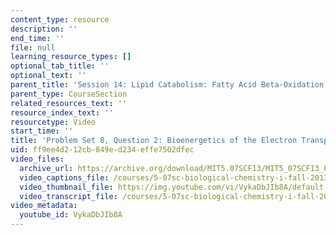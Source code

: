 ```yaml
---
content_type: resource
description: ''
end_time: ''
file: null
learning_resource_types: []
optional_tab_title: ''
optional_text: ''
parent_title: 'Session 14: Lipid Catabolism: Fatty Acid Beta-Oxidation'
parent_type: CourseSection
related_resources_text: ''
resource_index_text: ''
resourcetype: Video
start_time: ''
title: 'Problem Set 8, Question 2: Bioenergetics of the Electron Transport Chain'
uid: ff9ee4d2-12cb-849e-d234-effe7502dfec
video_files:
  archive_url: https://archive.org/download/MIT5.07SCF13/MIT5_07SCF13_Pset8_Q2_300k.mp4
  video_captions_file: /courses/5-07sc-biological-chemistry-i-fall-2013/62e0644eaf7f5229b64299edf03193bc_VykaDbJIb8A.vtt
  video_thumbnail_file: https://img.youtube.com/vi/VykaDbJIb8A/default.jpg
  video_transcript_file: /courses/5-07sc-biological-chemistry-i-fall-2013/35bce68b89aec7b2a5a5bf82e2e93c1e_VykaDbJIb8A.pdf
video_metadata:
  youtube_id: VykaDbJIb8A
---
```

